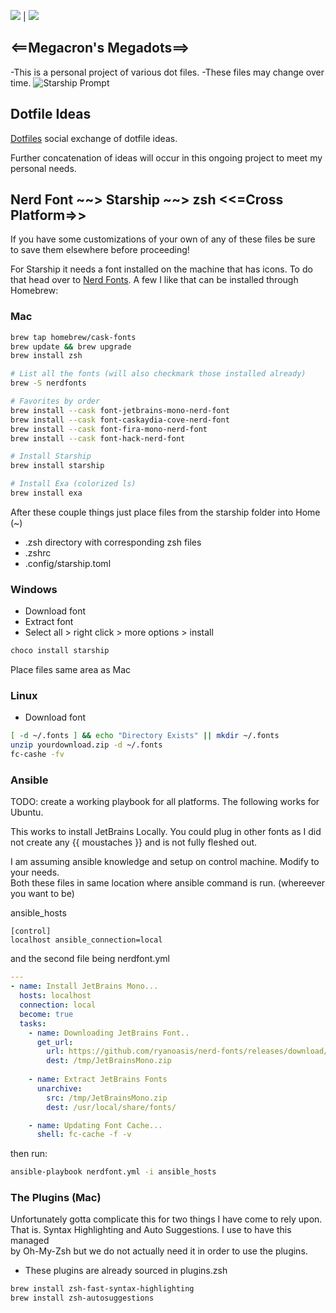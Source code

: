 <img src="https://img.shields.io/badge/license-MIT-green.svg">    |   <img src="https://img.shields.io/github/languages/code-size/badges/shields.svg">

## <==Megacron's Megadots==>

-This is a personal project of various dot files.
-These files may change over time.
![Starship Prompt](https://live.staticflickr.com/65535/52631567950_ebad41d43f_h.jpg)

## Dotfile Ideas

[Dotfiles](https://dotfiles.github.io/frameworks/)  social exchange of dotfile ideas.

Further concatenation of ideas will occur in this ongoing project to meet my
personal needs.

## Nerd Font ~~> Starship ~~> zsh <<=Cross Platform=>>

If you have some customizations of your own of any of these files be sure to save them elsewhere before proceeding!

For Starship it needs a font installed on the machine that has icons.
To do that head over to [Nerd Fonts](https://www.nerdfonts.com/font-downloads).
A few I like that can be installed through Homebrew:

### Mac

```zsh
brew tap homebrew/cask-fonts
brew update && brew upgrade
brew install zsh

# List all the fonts (will also checkmark those installed already)
brew -S nerdfonts

# Favorites by order
brew install --cask font-jetbrains-mono-nerd-font
brew install --cask font-caskaydia-cove-nerd-font
brew install --cask font-fira-mono-nerd-font
brew install --cask font-hack-nerd-font

# Install Starship
brew install starship

# Install Exa (colorized ls)
brew install exa
```


After these couple things just place files from the starship folder into Home (~)

- .zsh directory with corresponding zsh files
- .zshrc
- .config/starship.toml

### Windows

- Download font
- Extract font
- Select all > right click > more options > install

```zsh
choco install starship
```

Place files same area as Mac  

### Linux

- Download font  

```zsh
[ -d ~/.fonts ] && echo "Directory Exists" || mkdir ~/.fonts
unzip yourdownload.zip -d ~/.fonts
fc-cashe -fv
```

### Ansible

TODO: create a working playbook for all platforms.  The following works for Ubuntu.

This works to install JetBrains Locally.  You could plug in other fonts as I did not
create any {{ moustaches }} and is not fully fleshed out.  

I am assuming ansible knowledge and setup on control machine.  Modify to your needs.  
Both these files in same location where ansible command is run. (whereever you want to be)  

ansible_hosts  

```ansible
[control]
localhost ansible_connection=local
```

and the second file being nerdfont.yml  

```yml
---
- name: Install JetBrains Mono...
  hosts: localhost
  connection: local
  become: true
  tasks:
    - name: Downloading JetBrains Font..
      get_url:
        url: https://github.com/ryanoasis/nerd-fonts/releases/download/v2.2.2/JetBrainsMono.zip
        dest: /tmp/JetBrainsMono.zip
        
    - name: Extract JetBrains Fonts
      unarchive:
        src: /tmp/JetBrainsMono.zip
        dest: /usr/local/share/fonts/

    - name: Updating Font Cache...
      shell: fc-cache -f -v
```

then run:  

```zsh
ansible-playbook nerdfont.yml -i ansible_hosts
```

### The Plugins (Mac)

Unfortunately gotta complicate this for two things I have come to rely upon.  
That is. Syntax Highlighting and Auto Suggestions.  I use to have this managed  
by Oh-My-Zsh but we do not actually need it in order to use the plugins.

- These plugins are already sourced in plugins.zsh

```zsh
brew install zsh-fast-syntax-highlighting
brew install zsh-autosuggestions
```
